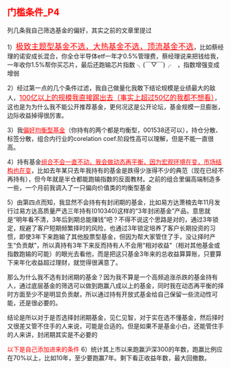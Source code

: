 ## <font color="red">门槛条件_P4</font>

列几条我自己筛选基金的偏好，其实之前的文章里提过

1）<font color="red" size="4"><u>极致主题型基金不选，大热基金不选，顶流基金不选</u></font>，比如蔡经理的诺安成长混合，你全仓半导体etf一年才0.5%管理费，蔡经理说来把钱给我，一年收你1.5%帮你买芯片，最后还跑输芯片指数 ╮(￣▽￣)╭　，指数增强变成增弱

2）经过第一点的几个条件过滤，我自己做量化我敢下结论规模是业绩最大的敌人，<font color="red" size="3"><u>100亿以上的规模我直接踢出去（事实上超过50亿的我都不想看）</u></font>，这也是为为什么我不能公开推荐基金，更何况这是公开论坛，基金规模一旦膨胀，边际收益掉得很厉害。  

3）我<font color="red"><u>偏好均衡型基金</u></font>（你持有的两个都是均衡型，001538还可以），持仓分散、标签分散，组合内行业的corelation coef.阶段性高可以理解，但是不能一直很高。  

4）持有基金<font color="red"><u>组合不会一直不动，我会做动态再平衡，因为宏观环境在变，市场结构也在变</u></font>，比如去年某只去年我持有的基金是跌得少涨得不少的典范（现在已经不再持有），但今年就是半仓都能跑输指数的反面教材。之前的组合里偏高端制造多一些，一个月前我调入了一只偏向价值类的均衡型基金  

5）由第四点而知，我显然不会持有有封闭期的基金，比如易方达萧楠去年11月发行过易方达高质量严选三年持有(010340)这样的“3年封闭基金”产品，意思就是“明年看不清，3年后到期总能赚钱”吧？不得不说这个思路是对的，通过3年锁定，规避了客户短期频繁择时的风险，也通过3年锁定培养了客户长期投资的习惯，即使3年下来跑输了其他股票型基金，但因为帮大家管住了手，没让择时产生“负贡献”，所以真持有3年下来反而持有人不会用“相对收益”（相对其他基金或指数跑输的可能）的眼光去看他，而是把这只基金3年来的总收益算算账，只要算下来年化收益超过理财，就觉得很满意了。

那么为什么我不选有封闭期的基金？因为我不算是一个高频追涨杀跌的基金持有人，通过底层基金的筛选可以做到跑赢八成以上的基金，同时我在动态再平衡的择时方面至少不是明显负贡献，所以通过持有开放式基金给自己保留一些流动性可能，还是很必要的。

结论是所以对于是否选择封闭期基金，见仁见智，对于实在选不懂基金，然后择时又很差又管不住手的人来说，可能是合适的。但是如果不是基金小白，还能管住手的人来讲，封闭期其实是不必要的

<font color="red">以下是自己添加进来的条件</font>
6）统计其上市以来跑赢沪深300的年数，跑赢比例应在70%以上，比如10年，至少要跑赢7年。剩下看正收益年数，最大回撤数。